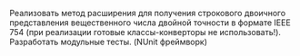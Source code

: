 Реализовать метод расширения для получения строкового двоичного представления вещественного числа двойной точности в формате 
IEEE 754 (при реализации готовые классы-конверторы не использовать!). 
Разработать модульные тесты. (NUnit фреймворк)
